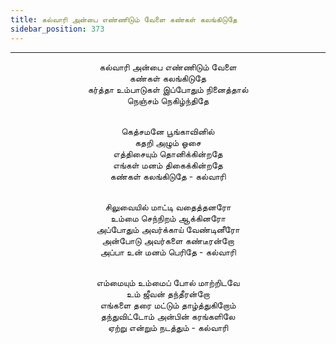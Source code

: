 ```yaml
---
title: கல்வாரி அன்பை எண்ணிடும் வேளை கண்கள் கலங்கிடுதே
sidebar_position: 373
---
```


---
<center>
கல்வாரி அன்பை எண்ணிடும் வேளை<br/>
கண்கள் கலங்கிடுதே<br/>
கர்த்தா உம்பாடுகள் இப்போதும் நினைத்தால்<br/>
நெஞ்சம் நெகிழ்ந்திதே<br/><br/>

கெத்சமனே பூங்காவினில்<br/>
கதறி அழும் ஓசை<br/>
எத்திசையும் தொனிக்கின்றதே<br/>
எங்கள் மனம் திகைக்கின்றதே<br/>
கண்கள் கலங்கிடுதே                    - கல்வாரி<br/><br/>

சிலுவையில் மாட்டி வதைத்தனரோ<br/>
உம்மை செந்நிறம் ஆக்கினரோ<br/>
அப்போதும் அவர்க்காய் வேண்டினீரோ<br/>
அன்போடு அவர்களை கண்டீரன்றோ<br/>
அப்பா உன் மனம் பெரிதே                - கல்வாரி<br/><br/>

எம்மையும் உம்மைப் போல் மாற்றிடவே<br/>
உம் ஜீவன் தந்தீரன்றோ<br/>
எங்களை தரை மட்டும் தாழ்த்துகிறோம்<br/>
தந்துவிட்டோம் அன்பின் கரங்களிலே<br/>
ஏற்று என்றும் நடத்தும்                - கல்வாரி
</center>